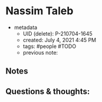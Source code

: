 # Nassim Taleb

- metadata
	- UID (delete): P-210704-1645
	- created: July 4, 2021 4:45 PM
	- tags: #people #TODO 
	- previous note:

## Notes

## Questions & thoughts:

